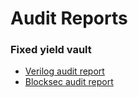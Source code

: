 # Audit Reports
### Fixed yield vault
- [Verilog audit report](/fixed-yield-vault/verilog.pdf)
- [Blocksec audit report](/fixed-yield-vault/blocksec.pdf)